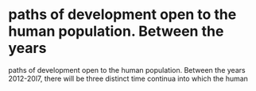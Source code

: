 # paths of development open to the human population. Between the years

paths of development open to the human population. Between the years
2012-20l7, there will be three distinct time continua into which the human